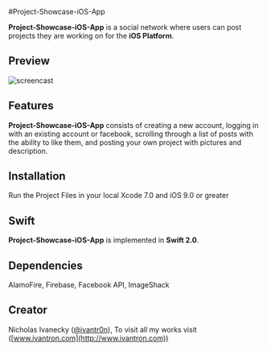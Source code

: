 #Project-Showcase-iOS-App

**Project-Showcase-iOS-App** is a social network where users can post projects they are working on for the **iOS Platform**.

## Preview
![screencast](http://g.recordit.co/RVCWQBNZV8.gif)

## Features

**Project-Showcase-iOS-App** consists of creating a new account, logging in with an existing account or facebook, scrolling through a list of posts with the ability to like them, and posting your own project with pictures and description. 

## Installation

Run the Project Files in your local Xcode 7.0 and iOS 9.0 or greater

## Swift

**Project-Showcase-iOS-App** is implemented in **Swift 2.0**.

## Dependencies

AlamoFire, Firebase, Facebook API, ImageShack

## Creator

Nicholas Ivanecky ([@ivantr0n](http://twitter.com/ivantr0n)), To visit all my works visit ([www.ivantron.com](http://www.ivantron.com))
